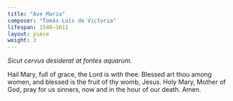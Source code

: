 ```yaml
---
title: "Ave Maria"
composer: "Tomás Luis de Victoria"
lifespan: 1548–1611
layout: piece
weight: 3
---
```


*Sicut cervus desiderat at fontes aquarum.*

Hail Mary, full of grace, the Lord is with thee. Blessed art thou among women, and blessed is the fruit of thy womb, Jesus. Holy Mary, Mother of God, pray for us sinners, now and in the hour of our death. Amen.


<!--more-->
